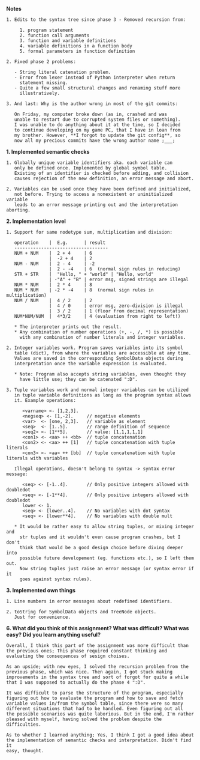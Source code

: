 **Notes**

    1. Edits to the syntax tree since phase 3 - Removed recursion from:
    
         1. program statement
         2. function call arguments
         3. function and variable definitions
         4. variable definitions in a function body
         5. formal parameters in function definition
         
    2. Fixed phase 2 problems:
    
       - String literal catenation problem.
       - Error from lexer instead of Python interpreter when return 
         statement missing.
       - Quite a few small structural changes and renaming stuff more 
         illustratively.

    3. And last: Why is the author wrong in most of the git commits:
    
       On Friday, my computer broke down (as in, crashed and was 
       unable to restart due to corrupted system files or something). 
       I was unable to do anything about it at the time, so I decided 
       to continue developing on my game PC, that I have in loan from
       my brother. However, **I forgot to update the git config**, so 
       now all my precious commits have the wrong author name ;___;           

**1. Implemented semantic checks**
    
    1. Globally unique variable identifiers aka. each variable can
       only be defined once. Implemented by global symbol table.
       Existing of an identifier is checked before adding, and collision
       causes rejection of the new definition, an error message and abort.
    
    2. Variables can be used once they have been defined and initialized, 
       not before. Trying to access a nonexistent or uninitialized variable 
       leads to an error message printing out and the interpretation aborting.  
    
**2. Implementation level**
    
    1. Support for same nodetype sum, multiplication and division:
    
       operation    |  E.g.      | result
       -----------------------------------
       NUM + NUM    |  2 + 4     | 6
                    |  -2 + 4    | 2
       NUM - NUM    |  2 - 4     | -2
                    |  2 - -4    | 6  (normal sign rules in reducing)
       STR + STR    |  "Hello, " + "world" | "Hello, world"
                    | -"A" + "B" | error msg, signed strings are illegal
       NUM * NUM    |  2 * 4     | 8
       NUM * NUM    | -2 * -4    | 8  (normal sign rules in multiplication)
       NUM / NUM    |  4 / 2     | 2
                    |  4 / 0     | error msg, zero-division is illegal
                    |  3 / 2     | 1 (floor from decimal representation)
       NUM*NUM/NUM  |  4*3/2     | 4 (evaluation from right to left!)
       
       * The interpreter prints out the result.
       * Any combination of number operations (+, -, /, *) is possible 
         with any combination of number literals and integer variables.
       
    2. Integer variables work. Program saves variables into its symbol 
       table (dict), from where the variables are accessible at any time. 
       Values are saved in the corresponding SymbolData objects during
       interpretation once the variable expression is evaluated. 
       
       * Note: Program also accepts string variables, even thought they 
         have little use; they can be catenated ":D".  
         
    3. Tuple variables work and normal integer variables can be utilized
       in tuple variable definitions as long as the program syntax allows
       it. Example operations:
       
          <varname> <- [1,2,3].
          <negseq> <- [1,-2].     // negative elements     
          <var>  <- [one, 2,3].   // variable as element
          <seq>  <- [1..5].       // range definition of sequence
          <seq2> <- [1**5].       // value: [1,1,1,1,1]
          <con1> <- <aa> ++ <bb>  // tuple concatenation
          <con2> <- <aa> ++ [1]   // tuple concatenation with tuple literals
          <con3> <- <aa> ++ [bb]  // tuple concatenation with tuple literals with variables
          
       Illegal operations, doesn't belong to syntax -> syntax error message:

          <seq> <- [-1..4].       // Only positive integers allowed with doubledot
          <seq> <- [-1**4].       // Only positive integers allowed with doubledot
          lower <- 1.
          <seq> <- [lower..4].    // No variables with dot syntax  
          <seq> <- [lower**4].    // No variables with double mult
           
       * It would be rather easy to allow string tuples, or mixing integer and
         str tuples and it wouldn't even cause program crashes, but I don't 
         think that would be a good design choice before diving deeper into 
         possible future developement (eg. functions etc.), so I left them out.
         Now string tuples just raise an error message (or syntax error if it 
         goes against syntax rules). 

**3. Implemented own things**

    1. Line numbers in error messages about redefined identifiers.
    
    2. toString for SymbolData objects and TreeNode objects. 
       Just for convenience.

**6. What did you think of this assignment? What was difficult? What was easy? Did you learn anything useful?**

    Overall, I think this part of the assignment was more difficult than 
    the previous ones; This phase required constant thinking and 
    evaluating the consequences of sesign choises.
    
    As an upside; with new eyes, I solved the recursion problem from the 
    previous phase, which was nice. Then again, I got stuck making 
    improvements in the syntax tree and sort of forgot for quite a while
    that I was supposed to actually do the phase 4 ":D".
    
    It was difficult to parse the structure of the program, especially
    figuring out how to evaluate the program and how to save and fetch 
    variable values in/from the symbol table, since there were so many 
    different situations that had to be handled. Even figuring out all 
    the possible scenarios was quite laborious. But in the end, I'm rather
    pleased with myself, having solved the problem despite the 
    difficulties.
    
    As to whether I learned anything; Yes, I think I got a good idea about
    the implementation of semantic checks and interpretation. Didn't find it 
    easy, thought.
    